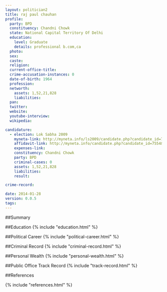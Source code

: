 ```yaml
---
layout: politician2
title: raj paul chauhan
profile: 
  party: BPD
  constituency: Chandni Chowk
  state: National Capital Territory Of Delhi
  education: 
    level: Graduate
    details: professional b.com,ca
  photo: 
  sex: 
  caste: 
  religion: 
  current-office-title: 
  crime-accusation-instances: 0
  date-of-birth: 1964
  profession: 
  networth: 
    assets: 1,52,21,828
    liabilities: 
  pan: 
  twitter: 
  website: 
  youtube-interview: 
  wikipedia: 

candidature: 
  - election: Lok Sabha 2009
    myneta-link: http://myneta.info/ls2009/candidate.php?candidate_id=7554
    affidavit-link: http://myneta.info/candidate.php?candidate_id=7554&scan=original
    expenses-link: 
    constituency: Chandni Chowk 
    party: BPD
    criminal-cases: 0
    assets: 1,52,21,828
    liabilities: 
    result:  

crime-record: 

date: 2014-01-28
version: 0.0.5
tags: 
---
```

##Summary


##Education
{% include "education.html" %}


##Political Career
{% include "political-career.html" %}


##Criminal Record
{% include "criminal-record.html" %}


##Personal Wealth
{% include "personal-wealth.html" %}


##Public Office Track Record
{% include "track-record.html" %}


##References


{% include "references.html" %}